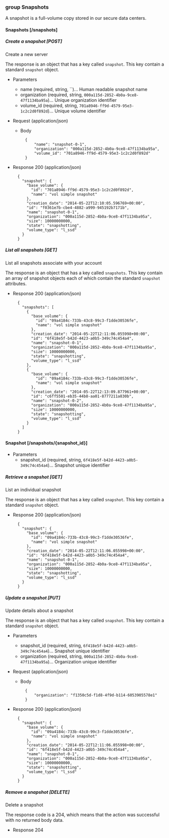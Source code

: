 ### group Snapshots

A snapshot is a full-volume copy stored in our secure data centers.

#### Snapshots [/snapshots]

##### Create a snapshot [POST]

Create a new server

The response is an object that has a key called `snapshot`. This key contain a standard `snapshot` object.

+ Parameters
    + name (required, string, ``)... Human readable snapshot name
    + organization (required, string, `000a115d-2852-4b0a-9ce8-47f1134ba95a`)... Unique organization identifier
    + volume_id (required, string, `701a8946-ff9d-4579-95e3-1c2c2d0f892d`)... Unique volume identifier

+ Request (application/json)

    + Body

            {
                "name": "snapshot-0-1",
                "organization": "000a115d-2852-4b0a-9ce8-47f1134ba95a",
                "volume_id": "701a8946-ff9d-4579-95e3-1c2c2d0f892d"
            }

+ Response 200 (application/json)

        {
          "snapshot": {
            "base_volume": {
              "id": "701a8946-ff9d-4579-95e3-1c2c2d0f892d",
              "name": "vol simple snapshot"
            },
            "creation_date": "2014-05-22T12:10:05.596769+00:00",
            "id": "f0361e7b-cbe4-4882-a999-945192b7171b",
            "name": "snapshot-0-1",
            "organization": "000a115d-2852-4b0a-9ce8-47f1134ba95a",
            "size": 10000000000,
            "state": "snapshotting",
            "volume_type": "l_ssd"
          }
        }


##### List all snapshots [GET]

List all snapshots associate with your account

The response is an object that has a key called `snapshots`. This key contain an array of snapshot objects each of which contain the standard `snapshot` attributes.

+ Response 200 (application/json)

        {
          "snapshots": [
            {
              "base_volume": {
                "id": "09a4184c-733b-43c8-99c3-f1dde30536fe",
                "name": "vol simple snapshot"
              },
              "creation_date": "2014-05-22T12:11:06.055998+00:00",
              "id": "6f418e5f-b42d-4423-a0b5-349c74c454a4",
              "name": "snapshot-0-1",
              "organization": "000a115d-2852-4b0a-9ce8-47f1134ba95a",
              "size": 10000000000,
              "state": "snapshotting",
              "volume_type": "l_ssd"
            },
            {
              "base_volume": {
                "id": "09a4184c-733b-43c8-99c3-f1dde30536fe",
                "name": "vol simple snapshot"
              },
              "creation_date": "2014-05-22T12:13:09.877961+00:00",
              "id": "c6ff5501-eb35-44b8-aa01-8777211a830b",
              "name": "snapshot-0-2",
              "organization": "000a115d-2852-4b0a-9ce8-47f1134ba95a",
              "size": 10000000000,
              "state": "snapshotting",
              "volume_type": "l_ssd"
            }
          ]
        }

#### Snapshot [/snapshots/{snapshot_id}]

+ Parameters
    + snapshot_id (required, string, `6f418e5f-b42d-4423-a0b5-349c74c454a4`)... Snapshot unique identifier

##### Retrieve a snapshot [GET]

List an individual snapshot

The response is an object that has a key called `snapshot`. This key contain a standard `snapshot` object.

+ Response 200 (application/json)

        {
          "snapshot": {
            "base_volume": {
              "id": "09a4184c-733b-43c8-99c3-f1dde30536fe",
              "name": "vol simple snapshot"
            },
            "creation_date": "2014-05-22T12:11:06.055998+00:00",
            "id": "6f418e5f-b42d-4423-a0b5-349c74c454a4",
            "name": "snapshot-0-1",
            "organization": "000a115d-2852-4b0a-9ce8-47f1134ba95a",
            "size": 10000000000,
            "state": "snapshotting",
            "volume_type": "l_ssd"
          }
        }

##### Update a snapshot [PUT]

Update details about a snapshot

The response is an object that has a key called `snapshot`. This key contain a standard `snapshot` object.

+ Parameters
    + snapshot_id (required, string, `6f418e5f-b42d-4423-a0b5-349c74c454a4`)... Snapshot unique identifier
    + organization (required, string, `000a115d-2852-4b0a-9ce8-47f1134ba95a`)... Organization unique identifier

+ Request (application/json)

    + Body

            {
                "organization": "f1350c5d-f1d8-4f9d-b114-6053905578e1"
            }


+ Response 200 (application/json)

        {
          "snapshot": {
            "base_volume": {
              "id": "09a4184c-733b-43c8-99c3-f1dde30536fe",
              "name": "vol simple snapshot"
            },
            "creation_date": "2014-05-22T12:11:06.055998+00:00",
            "id": "6f418e5f-b42d-4423-a0b5-349c74c454a4",
            "name": "snapshot-0-1",
            "organization": "000a115d-2852-4b0a-9ce8-47f1134ba95a",
            "size": 10000000000,
            "state": "snapshotting",
            "volume_type": "l_ssd"
          }
        }

##### Remove a snapshot [DELETE]

Delete a snapshot

The response code is a 204, which means that the action was successful with no returned body data.

+ Response 204

